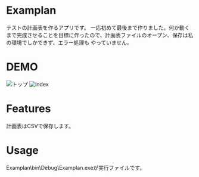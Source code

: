 # Examplan

テストの計画表を作るアプリです。
一応初めて最後まで作りました。何か動くまで完成させることを目標に作ったので、計画表ファイルのオープン、保存は私の環境でしかできず、エラー処理も
やっていません。

# DEMO

![トップ](https://user-images.githubusercontent.com/95061206/206840487-bf1b90a9-787c-416e-a004-281edd6bed93.jpg)
![index](https://user-images.githubusercontent.com/95061206/206840479-10c09cf9-7cc1-4309-9d87-67c54ff9eb56.jpg)

# Features
 
計画表はCSVで保存します。

# Usage

Examplan\bin\Debug\Examplan.exeが実行ファイルです。

